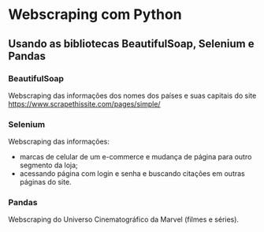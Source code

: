 # Webscraping com Python

## Usando as bibliotecas BeautifulSoap, Selenium e Pandas

### BeautifulSoap

Webscraping das informações dos nomes dos países e suas capitais do site https://www.scrapethissite.com/pages/simple/


### Selenium
Webscraping das informações:
- marcas de celular de um e-commerce e mudança de página para outro segmento da loja;
- acessando página com login e senha e buscando citações em outras páginas do site.

### Pandas
Webscraping do Universo Cinematográfico da Marvel (filmes e séries).
